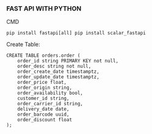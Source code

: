 ### FAST API WITH PYTHON

CMD

``
pip install fastapi[all]
pip install scalar_fastapi
``

Create Table:

```
CREATE TABLE orders.order (
    order_id string PRIMARY KEY not null,
    order_desc string not null,
    order_create_date timestamptz,
    order_update_date timestamptz,
    order_price float,
    order_origin string,
    order_availability bool,
    customer_id string,
    order_carrier_id string,
    delivery_date date,
    order_barcode uuid,
    order_discount float
);
```